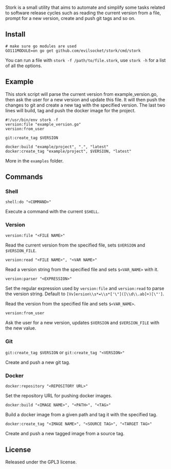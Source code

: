 Stork is a small utility that aims to automate and simplify some tasks related to software release cycles such as 
reading the current version from a file, prompt for a new version, create and push git tags and so on.

## Install

    # make sure go modules are used
    GO111MODULE=on go get github.com/evilsocket/stork/cmd/stork

You can run a file with `stork -f /path/to/file.stork`, use `stork -h` for a list of all the options.

## Example

This stork script will parse the current version from example_version.go, then ask the user for a new version and update
this file. It will then push the changes to git and create a new tag with the specified version. The last two lines 
will build, tag and push the docker image for the project.

    #!/usr/bin/env stork -f
    version:file "example_version.go"
    version:from_user

    git:create_tag $VERSION

    docker:build "example/project", ".", "latest"
    docker:create_tag "example/project", $VERSION, "latest"

More in the `examples` folder.

## Commands

### Shell

`shell:do "<COMMAND>"`

Execute a command with the current `$SHELL`.

### Version

`version:file "<FILE NAME>"`

Read the current version from the specified file, sets `$VERSION` and `$VERSION_FILE`.

`version:read "<FILE NAME>", "<VAR NAME>"`

Read a version string from the specified file and sets `$<VAR_NAME>` with it.

`version:parser "<EXPRESSION>"`

Set the regular expression used by `version:file` and `version:read` to parse the version string. Default to `[Vv]ersion\\s*=\\s*['\"]([\\d\\.ab]+)[\"']`.

Read the version from the specified file and sets `$<VAR_NAME>`.

`version:from_user`

Ask the user for a new version, updates `$VERSION` and `$VERSION_FILE` with the new value.

### Git

`git:create_tag $VERSION` or `git:create_tag "<VERSION>"`

Create and push a new git tag.

### Docker

`docker:repository "<REPOSITORY URL>"`

Set the repository URL for pushing docker images.

`docker:build "<IMAGE NAME>", "<PATH>", "<TAG>"`

Build a docker image from a given path and tag it with the specified tag.

`docker:create_tag "<IMAGE NAME>", "<SOURCE TAG>", "<TARGET TAG>"`

Create and push a new tagged image from a source tag.

## License

Released under the GPL3 license.
